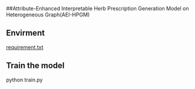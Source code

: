 ##Attribute-Enhanced Interpretable Herb Prescription Generation Model on Heterogeneous Graph(AEI-HPGM)

## Envirment

[requirement.txt](requirement.txt)

## Train the model

python train.py
